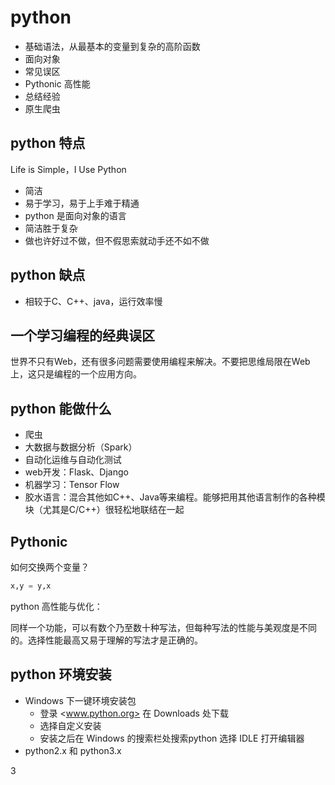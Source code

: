 # python

- 基础语法，从最基本的变量到复杂的高阶函数
- 面向对象
- 常见误区
- Pythonic 高性能
- 总结经验
- 原生爬虫

## python 特点

Life is Simple，I Use Python

- 简洁
- 易于学习，易于上手难于精通
- python 是面向对象的语言
- 简洁胜于复杂
- 做也许好过不做，但不假思索就动手还不如不做

## python 缺点

- 相较于C、C++、java，运行效率慢

## 一个学习编程的经典误区

世界不只有Web，还有很多问题需要使用编程来解决。不要把思维局限在Web上，这只是编程的一个应用方向。

## python 能做什么

- 爬虫
- 大数据与数据分析（Spark）
- 自动化运维与自动化测试
- web开发：Flask、Django
- 机器学习：Tensor Flow
- 胶水语言：混合其他如C++、Java等来编程。能够把用其他语言制作的各种模块（尤其是C/C++）很轻松地联结在一起

## Pythonic

如何交换两个变量？  

```python
x,y = y,x
```

python 高性能与优化：  

同样一个功能，可以有数个乃至数十种写法，但每种写法的性能与美观度是不同的。选择性能最高又易于理解的写法才是正确的。

## python 环境安装

- Windows 下一键环境安装包
  - 登录 <www.python.org> 在 Downloads 处下载
  - 选择自定义安装
  - 安装之后在 Windows 的搜索栏处搜索python 选择 IDLE 打开编辑器
- python2.x 和 python3.x

3
